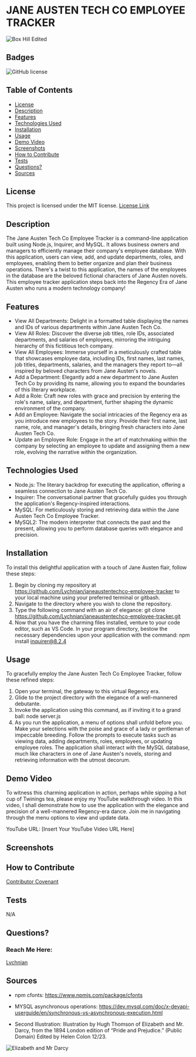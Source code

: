 # JANE AUSTEN TECH CO EMPLOYEE TRACKER
![Box Hill Edited](https://github.com/Lychnian/janeaustentechco-employee-tracker/assets/140586279/a0211a76-4c51-47c0-ac59-91ba32d5bd9e)



## Badges
![GitHub license](https://img.shields.io/badge/license-MIT-blue.svg)


## Table of Contents
* [License](#license)
* [Description](#description)
* [Features](#features)
* [Technologies Used](#technologies-used)
* [Installation](#installation)
* [Usage](#usage)
* [Demo Video](#demo-video)
* [Screenshots](#screenshots)
* [How to Contribute](#how-to-contribute)
* [Tests](#tests)
* [Questions?](#questions)
* [Sources](#sources)


## License
This project is licensed under the MIT license.
[License Link](https://opensource.org/licenses/MIT)


## Description
The Jane Austen Tech Co Employee Tracker is a command-line application built using Node.js, Inquirer, and MySQL. It allows business owners and managers to efficiently manage their company's employee database. With this application, users can view, add, and update departments, roles, and employees, enabling them to better organize and plan their business operations. There's a twist to this application, the names of the employees in the database are the beloved fictional characters of Jane Austen novels. This employee tracker application steps back into the Regency Era of Jane Austen who runs a modern technology company! 


## Features 
- View All Departments: Delight in a formatted table displaying the names and IDs of various departments within Jane Austen Tech Co.
- View All Roles: Discover the diverse job titles, role IDs, associated departments, and salaries of employees, mirroring the intriguing hierarchy of this fictitious tech company.
- View All Employees: Immerse yourself in a meticulously crafted table that showcases employee data, including IDs, first names, last names, job titles, departments, salaries, and the managers they report to—all inspired by beloved characters from Jane Austen's novels.
- Add a Department: Elegantly add a new department to Jane Austen Tech Co by providing its name, allowing you to expand the boundaries of this literary workplace.
- Add a Role: Craft new roles with grace and precision by entering the role's name, salary, and department, further shaping the dynamic environment of the company.
- Add an Employee: Navigate the social intricacies of the Regency era as you introduce new employees to the story. Provide their first name, last name, role, and manager's details, bringing fresh characters into Jane Austen Tech Co.
- Update an Employee Role: Engage in the art of matchmaking within the company by selecting an employee to update and assigning them a new role, evolving the narrative within the organization.


## Technologies Used
- Node.js: The literary backdrop for executing the application, offering a seamless connection to Jane Austen Tech Co.
- Inquirer: The conversational partner that gracefully guides you through the application's Regency-inspired interactions.
- MySQL:  For meticulously storing and retrieving data within the Jane Austen Tech Co Employee Tracker.
- MySQL2: The modern interpreter that connects the past and the present, allowing you to perform database queries with elegance and precision.


## Installation
To install this delightful application with a touch of Jane Austen flair, follow these steps:

1. Begin by cloning my repository at https://github.com/Lychnian/janeaustentechco-employee-tracker to your local machine using your preferred terminal or gitbash.
2. Navigate to the directory where you wish to clone the repository.
3. Type the following command with an air of elegance:
        git clone https://github.com/Lychnian/janeaustentechco-employee-tracker.git
4. Now that you have the charming files installed, venture to your code editor, such as VS Code. In your program directory, bestow the necessary dependencies upon your application with the command:
        npm install inquirer@8.2.4


## Usage
To gracefully employ the Jane Austen Tech Co Employee Tracker, follow these refined steps:

1. Open your terminal, the gateway to this virtual Regency era.
2. Glide to the project directory with the elegance of a well-mannered debutante.
3. Invoke the application using this command, as if inviting it to a grand ball:
        node server.js
4. As you run the application, a menu of options shall unfold before you. Make your selections with the poise and grace of a lady or gentleman of impeccable breeding. Follow the prompts to execute tasks such as viewing data, adding departments, roles, employees, or updating employee roles.
The application shall interact with the MySQL database, much like characters in one of Jane Austen's novels, storing and retrieving information with the utmost decorum.


## Demo Video
To witness this charming application in action, perhaps while sipping a hot cup of Twinings tea, please enjoy my YouTube walkthrough video. In this video, I shall demonstrate how to use the application with the elegance and precision of a well-mannered Regency-era dance. Join me in navigating through the menu options to view and update data.

YouTube URL: [Insert Your YouTube Video URL Here]


## Screenshots


  
## How to Contribute
[Contributor Covenant](https://www.contributor-covenant.org/)  

  
## Tests
N/A


## Questions?
### Reach Me Here: 
[Lychnian](https://github.com/Lychnian)


## Sources

- npm cfonts: https://www.npmjs.com/package/cfonts
- MYSQL asynchronous operations: https://dev.mysql.com/doc/x-devapi-userguide/en/synchronous-vs-asynchronous-execution.html


- Second Illustration: Illustration by Hugh Thomson of Elizabeth and Mr. Darcy, from the 1894 London edition of “Pride and Prejudice.” (Public Domain) Edited by Helen Colon 12/23.



![Elizabeth and Mr Darcy](https://github.com/Lychnian/janeaustentechco-employee-tracker/assets/140586279/5e4fe547-8c8d-443b-b4d8-151121a57a61)


  
